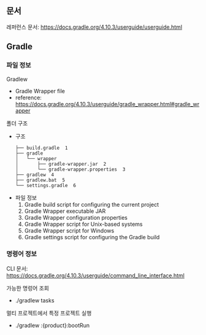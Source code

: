 ## 문서
레퍼런스 문서: https://docs.gradle.org/4.10.3/userguide/userguide.html

## Gradle
### 파일 정보
Gradlew
- Gradle Wrapper file 
- reference: https://docs.gradle.org/4.10.3/userguide/gradle_wrapper.html#gradle_wrapper

폴더 구조
- 구조
    ~~~
    ├── build.gradle  1
    ├── gradle
    │   └── wrapper
    │       ├── gradle-wrapper.jar  2
    │       └── gradle-wrapper.properties  3
    ├── gradlew  4
    ├── gradlew.bat  5
    └── settings.gradle  6
    ~~~
- 파일 정보
   1. Gradle build script for configuring the current project
   2. Gradle Wrapper executable JAR
   3. Gradle Wrapper configuration properties
   4. Gradle Wrapper script for Unix-based systems
   5. Gradle Wrapper script for Windows
   6. Gradle settings script for configuring the Gradle build


### 명령어 정보
CLI 문서: https://docs.gradle.org/4.10.3/userguide/command_line_interface.html

가능한 명렁어 조회
- ./gradlew tasks

멀티 프로젝트에서 특정 프로젝트 실행
- ./gradlew :{product}:bootRun

